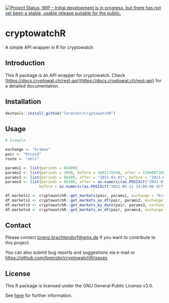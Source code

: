 [![Project Status: WIP – Initial development is in progress, but there has not yet been a stable, usable release suitable for the public.](https://www.repostatus.org/badges/latest/wip.svg)](https://www.repostatus.org/#wip)

# cryptowatchR
A simple API wrapper in R for cryptowatch


## Introduction

This R package is an API wrapper for cryptowatch. Check [https://docs.cryptowat.ch/rest-api](https://docs.cryptowat.ch/rest-api) for a detailed documentation.


## Installation


```R
devtools::install_github("lorenzbr/cryptowatchR")
```


## Usage

```R
# Example

exchange <- "kraken"
pair <- "btcusd"
route <- "ohlc"

params1 <- list(periods = 86400)
params2 <- list(periods = 3600, before = 1602179348, after = 1594087200)
params3 <- list(periods = 86400, after = "2021-01-01", before = "2021-05-12")
params4 <- list(periods = 86400, after = as.numeric(as.POSIXct("2021-01-01 14:00:00 UCT")),
               before = as.numeric(as.POSIXct("2021-05-12 14:00:00 UCT")))

df.markets1 <- cryptowatchR::get_markets(pair, params1, exchange = "kraken", route = "ohlc")
df.markets2 <- cryptowatchR::get_markets_as_df(pair, params2, exchange = "kraken", route = "ohlc")
df.markets3 <- cryptowatchR::get_markets_by_date(pair, params3, exchange = "kraken", route = "ohlc")
df.markets4 <- cryptowatchR::get_markets_as_df(pair, params4, exchange = "kraken", route = "ohlc")
```


## Contact

Please contact <lorenz.brachtendorf@gmx.de> if you want to contribute to this project.

You can also submit bug reports and suggestions via e-mail or <https://github.com/lorenzbr/cryptowatchR/issues> 


## License

This R package is licensed under the GNU General Public License v3.0.

See [here](https://github.com/lorenzbr/cryptowatchR/blob/main/LICENSE) for further information.
